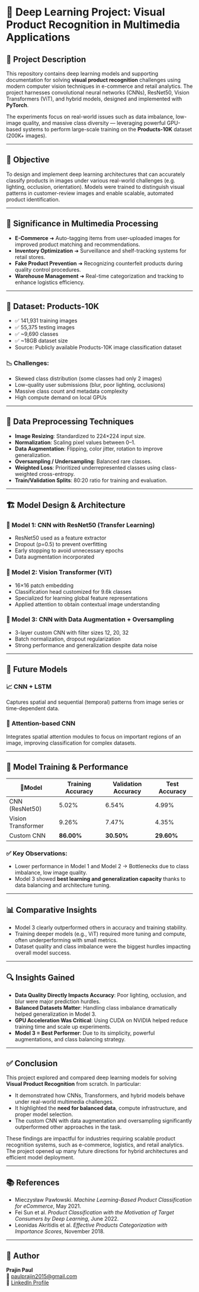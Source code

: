 # 🤖 Deep Learning Project: Visual Product Recognition in Multimedia Applications

## 📌 Project Description

This repository contains deep learning models and supporting documentation for solving **visual product recognition** challenges using modern computer vision techniques in e-commerce and retail analytics. The project harnesses convolutional neural networks (CNNs), ResNet50, Vision Transformers (ViT), and hybrid models, designed and implemented with **PyTorch**.

The experiments focus on real-world issues such as data imbalance, low-image quality, and massive class diversity — leveraging powerful GPU-based systems to perform large-scale training on the **Products-10K** dataset (200K+ images).

---

## 🎯 Objective

To design and implement deep learning architectures that can accurately classify products in images under various real-world challenges (e.g. lighting, occlusion, orientation). Models were trained to distinguish visual patterns in customer-review images and enable scalable, automated product identification.

---

## 📌 Significance in Multimedia Processing

- **E-Commerce** ➜ Auto-tagging items from user-uploaded images for improved product matching and recommendations.
- **Inventory Optimization** ➜ Surveillance and shelf-tracking systems for retail stores.
- **Fake Product Prevention** ➜ Recognizing counterfeit products during quality control procedures.
- **Warehouse Management** ➜ Real-time categorization and tracking to enhance logistics efficiency.

---

## 📂 Dataset: Products-10K

- ✅ 141,931 training images  
- ✅ 55,375 testing images  
- ✅ ~9,690 classes  
- ✅ ~18GB dataset size  
- Source: Publicly available Products-10K image classification dataset

### 📉 Challenges:
- Skewed class distribution (some classes had only 2 images)
- Low-quality user submissions (blur, poor lighting, occlusions)
- Massive class count and metadata complexity
- High compute demand on local GPUs

---

## 🧪 Data Preprocessing Techniques

- **Image Resizing**: Standardized to 224×224 input size.
- **Normalization**: Scaling pixel values between 0–1.
- **Data Augmentation**: Flipping, color jitter, rotation to improve generalization.
- **Oversampling / Undersampling**: Balanced rare classes.
- **Weighted Loss**: Prioritized underrepresented classes using class-weighted cross-entropy.
- **Train/Validation Splits**: 80:20 ratio for training and evaluation.

---

## 🏗️ Model Design & Architecture

### 🔶 Model 1: CNN with ResNet50 (Transfer Learning)
- ResNet50 used as a feature extractor
- Dropout (p=0.5) to prevent overfitting
- Early stopping to avoid unnecessary epochs 
- Data augmentation incorporated

### 🔶 Model 2: Vision Transformer (ViT)
- 16×16 patch embedding
- Classification head customized for 9.6k classes
- Specialized for learning global feature representations
- Applied attention to obtain contextual image understanding

### 🔶 Model 3: CNN with Data Augmentation + Oversampling
- 3-layer custom CNN with filter sizes 12, 20, 32
- Batch normalization, dropout regularization
- Strong performance and generalization despite data noise

---

## 🚀 Future Models

### 📈 CNN + LSTM  
Captures spatial and sequential (temporal) patterns from image series or time-dependent data.

### 📌 Attention-based CNN  
Integrates spatial attention modules to focus on important regions of an image, improving classification for complex datasets.

---

## 🏁 Model Training & Performance

| 📍Model | Training Accuracy | Validation Accuracy | Test Accuracy |
|--------|-------------------|---------------------|----------------|
| CNN (ResNet50) | 5.02% | 6.54% | 4.99% |
| Vision Transformer | 9.26% | 7.47% | 4.35% |
| Custom CNN | **86.00%** | **30.50%** | **29.60%** |

### ✅ Key Observations:

- Lower performance in Model 1 and Model 2 → Bottlenecks due to class imbalance, low image quality.
- Model 3 showed **best learning and generalization capacity** thanks to data balancing and architecture tuning.

---

## 📊 Comparative Insights

- Model 3 clearly outperformed others in accuracy and training stability.
- Training deeper models (e.g., ViT) required more tuning and compute, often underperforming with small metrics.
- Dataset quality and class imbalance were the biggest hurdles impacting overall model success.

---

## 🔍 Insights Gained

- **Data Quality Directly Impacts Accuracy**: Poor lighting, occlusion, and blur were major prediction hurdles.
- **Balanced Datasets Matter**: Handling class imbalance dramatically helped generalization in Model 3.
- **GPU Acceleration Was Critical**: Using CUDA on NVIDIA helped reduce training time and scale up experiments.
- **Model 3 = Best Performer**: Due to its simplicity, powerful augmentations, and class balancing strategy.

---

## ✅ Conclusion

This project explored and compared deep learning models for solving **Visual Product Recognition** from scratch. In particular:

- It demonstrated how CNNs, Transformers, and hybrid models behave under real-world multimedia challenges.
- It highlighted the **need for balanced data**, compute infrastructure, and proper model selection.
- The custom CNN with data augmentation and oversampling significantly outperformed other approaches in the task.

These findings are impactful for industries requiring scalable product recognition systems, such as e-commerce, logistics, and retail analytics. The project opened up many future directions for hybrid architectures and efficient model deployment.

---

## 📚 References

- Mieczysław Pawłowski. *Machine Learning-Based Product Classification for eCommerce*, May 2021.
- Fei Sun et al. *Product Classification with the Motivation of Target Consumers by Deep Learning*, June 2022.
- Leonidas Akritidis et al. *Effective Products Categorization with Importance Scores*, November 2018.

---

## 👤 Author

**Prajin Paul**  
📧 [paulprajin2015@gmail.com](mailto:paulprajin2015@gmail.com)  
🔗 [LinkedIn Profile](https://www.linkedin.com/in/prajin-paul-b64415247/)
